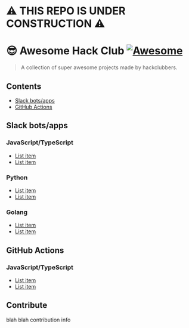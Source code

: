 # ⚠️ THIS REPO IS UNDER CONSTRUCTION ⚠️

# 😎 Awesome Hack Club [![Awesome](https://awesome.re/badge.svg)](https://awesome.re)

> A collection of super awesome projects made by hackclubbers.

## Contents

- [Slack bots/apps](#slack-bots/apps)
- [GitHub Actions](#github-actions)

## Slack bots/apps

### JavaScript/TypeScript

- [List item](http://example.com)
- [List item](http://example.com)

### Python

- [List item](http://example.com)
- [List item](http://example.com)

### Golang

- [List item](http://example.com)
- [List item](http://example.com)

## GitHub Actions

### JavaScript/TypeScript

- [List item](http://example.com)
- [List item](http://example.com)

## Contribute

blah blah contribution info
